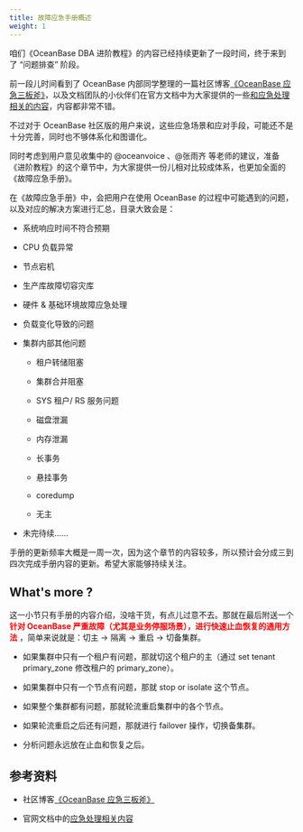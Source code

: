 ```yaml
---
title: 故障应急手册概述
weight: 1
---
```


咱们《OceanBase DBA 进阶教程》的内容已经持续更新了一段时间，终于来到了 “问题排查” 阶段。

前一段儿时间看到了 OceanBase 内部同学整理的一篇社区博客[《OceanBase 应急三板斧》](https://open.oceanbase.com/blog/13250502949)，以及文档团队的小伙伴们在官方文档中为大家提供的一些[和应急处理相关的内容](https://www.oceanbase.com/docs/common-oceanbase-database-cn-1000000001573632)，内容都非常不错。

不过对于 OceanBase 社区版的用户来说，这些应急场景和应对手段，可能还不是十分完善，同时也不够体系化和图谱化。

同时考虑到用户意见收集中的 @oceanvoice 、@张雨齐 等老师的建议，准备《进阶教程》的这个章节中，为大家提供一份儿相对比较成体系，也更加全面的《故障应急手册》。

在《故障应急手册》中，会把用户在使用 OceanBase 的过程中可能遇到的问题，以及对应的解决方案进行汇总，目录大致会是：

* 系统响应时间不符合预期

* CPU 负载异常

* 节点宕机

* 生产库故障切容灾库

* 硬件 & 基础环境故障应急处理

* 负载变化导致的问题

* 集群内部其他问题

  * 租户转储阻塞

  * 集群合并阻塞

  * SYS 租户/ RS 服务问题

  * 磁盘泄漏

  * 内存泄漏

  * 长事务

  * 悬挂事务

  * coredump

  * 无主

* 未完待续……


手册的更新频率大概是一周一次，因为这个章节的内容较多，所以预计会分成三到四次完成手册内容的更新。希望大家能够持续关注。


## What's more ?

这一小节只有手册的内容介绍，没啥干货，有点儿过意不去。那就在最后附送一个 **<font color="red">针对 OceanBase 严重故障（尤其是业务停服场景），进行快速止血恢复的通用方法</font>** ，简单来说就是：切主 -> 隔离 -> 重启 -> 切备集群。

- 如果集群中只有一个租户有问题，那就切这个租户的主（通过 set tenant primary_zone 修改租户的 primary_zone）。

- 如果集群中只有一个节点有问题，那就 stop or isolate 这个节点。

- 如果整个集群都有问题，那就轮流重启集群中的各个节点。

- 如果轮流重启之后还有问题，那就进行 failover 操作，切换备集群。

- 分析问题永远放在止血和恢复之后。


## 参考资料

- 社区博客[《OceanBase 应急三板斧》](https://open.oceanbase.com/blog/13250502949)

- 官网文档中的[应急处理相关内容](https://www.oceanbase.com/docs/common-oceanbase-database-cn-1000000001573632)
